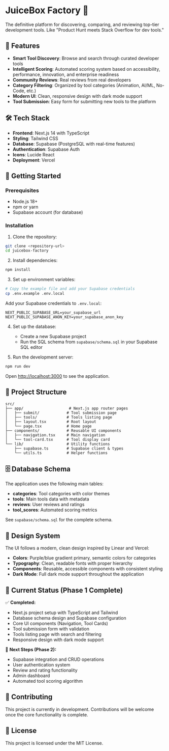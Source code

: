 # JuiceBox Factory 🚀

The definitive platform for discovering, comparing, and reviewing top-tier development tools. Like "Product Hunt meets Stack Overflow for dev tools."

## 🌟 Features

- **Smart Tool Discovery**: Browse and search through curated developer tools
- **Intelligent Scoring**: Automated scoring system based on accessibility, performance, innovation, and enterprise readiness
- **Community Reviews**: Real reviews from real developers
- **Category Filtering**: Organized by tool categories (Animation, AI/ML, No-Code, etc.)
- **Modern UI**: Clean, responsive design with dark mode support
- **Tool Submission**: Easy form for submitting new tools to the platform

## 🛠 Tech Stack

- **Frontend**: Next.js 14 with TypeScript
- **Styling**: Tailwind CSS
- **Database**: Supabase (PostgreSQL with real-time features)
- **Authentication**: Supabase Auth
- **Icons**: Lucide React
- **Deployment**: Vercel

## 🚀 Getting Started

### Prerequisites

- Node.js 18+ 
- npm or yarn
- Supabase account (for database)

### Installation

1. Clone the repository:
```bash
git clone <repository-url>
cd juicebox-factory
```

2. Install dependencies:
```bash
npm install
```

3. Set up environment variables:
```bash
# Copy the example file and add your Supabase credentials
cp .env.example .env.local
```

Add your Supabase credentials to `.env.local`:
```
NEXT_PUBLIC_SUPABASE_URL=your_supabase_url
NEXT_PUBLIC_SUPABASE_ANON_KEY=your_supabase_anon_key
```

4. Set up the database:
   - Create a new Supabase project
   - Run the SQL schema from `supabase/schema.sql` in your Supabase SQL editor

5. Run the development server:
```bash
npm run dev
```

Open [http://localhost:3000](http://localhost:3000) to see the application.

## 📁 Project Structure

```
src/
├── app/                    # Next.js app router pages
│   ├── submit/            # Tool submission page
│   ├── tools/             # Tools listing page
│   ├── layout.tsx         # Root layout
│   └── page.tsx           # Home page
├── components/            # Reusable UI components
│   ├── navigation.tsx     # Main navigation
│   └── tool-card.tsx      # Tool display card
└── lib/                   # Utility functions
    ├── supabase.ts        # Supabase client & types
    └── utils.ts           # Helper functions
```

## 🗄 Database Schema

The application uses the following main tables:

- **categories**: Tool categories with color themes
- **tools**: Main tools data with metadata
- **reviews**: User reviews and ratings
- **tool_scores**: Automated scoring metrics

See `supabase/schema.sql` for the complete schema.

## 🎨 Design System

The UI follows a modern, clean design inspired by Linear and Vercel:

- **Colors**: Purple/blue gradient primary, semantic colors for categories
- **Typography**: Clean, readable fonts with proper hierarchy
- **Components**: Reusable, accessible components with consistent styling
- **Dark Mode**: Full dark mode support throughout the application

## 🚧 Current Status (Phase 1 Complete)

✅ **Completed:**
- Next.js project setup with TypeScript and Tailwind
- Database schema design and Supabase configuration
- Core UI components (Navigation, Tool Cards)
- Tool submission form with validation
- Tools listing page with search and filtering
- Responsive design with dark mode support

🔄 **Next Steps (Phase 2):**
- Supabase integration and CRUD operations
- User authentication system
- Review and rating functionality
- Admin dashboard
- Automated tool scoring algorithm

## 🤝 Contributing

This project is currently in development. Contributions will be welcome once the core functionality is complete.

## 📄 License

This project is licensed under the MIT License.
